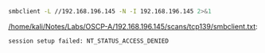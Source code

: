 ```bash
smbclient -L //192.168.196.145 -N -I 192.168.196.145 2>&1
```

[/home/kali/Notes/Labs/OSCP-A/192.168.196.145/scans/tcp139/smbclient.txt](file:///home/kali/Notes/Labs/OSCP-A/192.168.196.145/scans/tcp139/smbclient.txt):

```
session setup failed: NT_STATUS_ACCESS_DENIED


```
